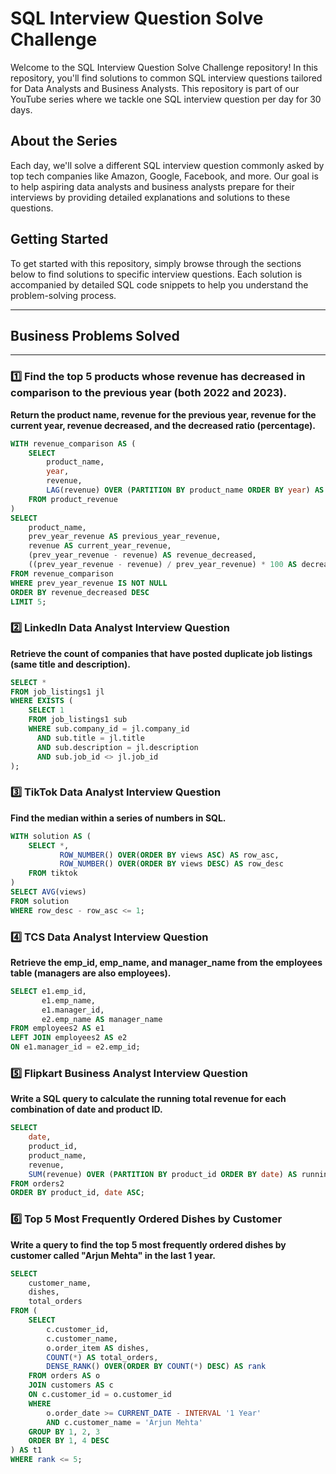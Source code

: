 # SQL Interview Question Solve Challenge

Welcome to the SQL Interview Question Solve Challenge repository! In this repository, you'll find solutions to common SQL interview questions tailored for Data Analysts and Business Analysts. This repository is part of our YouTube series where we tackle one SQL interview question per day for 30 days.

## About the Series

Each day, we'll solve a different SQL interview question commonly asked by top tech companies like Amazon, Google, Facebook, and more. Our goal is to help aspiring data analysts and business analysts prepare for their interviews by providing detailed explanations and solutions to these questions.

## Getting Started

To get started with this repository, simply browse through the sections below to find solutions to specific interview questions. Each solution is accompanied by detailed SQL code snippets to help you understand the problem-solving process.

---

## Business Problems Solved

---

### 1️⃣ Find the top 5 products whose revenue has decreased in comparison to the previous year (both 2022 and 2023).
**Return the product name, revenue for the previous year, revenue for the current year, revenue decreased, and the decreased ratio (percentage).**

```sql
WITH revenue_comparison AS (
    SELECT 
        product_name,
        year,
        revenue,
        LAG(revenue) OVER (PARTITION BY product_name ORDER BY year) AS prev_year_revenue
    FROM product_revenue
)
SELECT 
    product_name,
    prev_year_revenue AS previous_year_revenue,
    revenue AS current_year_revenue,
    (prev_year_revenue - revenue) AS revenue_decreased,
    ((prev_year_revenue - revenue) / prev_year_revenue) * 100 AS decreased_ratio_percentage
FROM revenue_comparison
WHERE prev_year_revenue IS NOT NULL
ORDER BY revenue_decreased DESC
LIMIT 5;
```

### 2️⃣ LinkedIn Data Analyst Interview Question
**Retrieve the count of companies that have posted duplicate job listings (same title and description).**

```sql 
SELECT *
FROM job_listings1 jl
WHERE EXISTS (
    SELECT 1
    FROM job_listings1 sub
    WHERE sub.company_id = jl.company_id
      AND sub.title = jl.title
      AND sub.description = jl.description
      AND sub.job_id <> jl.job_id
);
```

### 3️⃣ TikTok Data Analyst Interview Question
**Find the median within a series of numbers in SQL.**

```sql
WITH solution AS (
    SELECT *,
           ROW_NUMBER() OVER(ORDER BY views ASC) AS row_asc,
           ROW_NUMBER() OVER(ORDER BY views DESC) AS row_desc
    FROM tiktok
)
SELECT AVG(views)
FROM solution
WHERE row_desc - row_asc <= 1;
```

### 4️⃣ TCS Data Analyst Interview Question
**Retrieve the emp_id, emp_name, and manager_name from the employees table (managers are also employees).**

```sql
SELECT e1.emp_id,
       e1.emp_name,
       e1.manager_id,
       e2.emp_name AS manager_name
FROM employees2 AS e1
LEFT JOIN employees2 AS e2
ON e1.manager_id = e2.emp_id;
```

### 5️⃣ Flipkart Business Analyst Interview Question
**Write a SQL query to calculate the running total revenue for each combination of date and product ID.**

```sql
SELECT 
    date,
    product_id,
    product_name,
    revenue,
    SUM(revenue) OVER (PARTITION BY product_id ORDER BY date) AS running_total
FROM orders2
ORDER BY product_id, date ASC;
```

### 6️⃣ Top 5 Most Frequently Ordered Dishes by Customer
**Write a query to find the top 5 most frequently ordered dishes by customer called "Arjun Mehta" in the last 1 year.**

```sql
SELECT 
    customer_name,
    dishes,
    total_orders
FROM (
    SELECT 
        c.customer_id,
        c.customer_name,
        o.order_item AS dishes,
        COUNT(*) AS total_orders,
        DENSE_RANK() OVER(ORDER BY COUNT(*) DESC) AS rank
    FROM orders AS o
    JOIN customers AS c
    ON c.customer_id = o.customer_id
    WHERE 
        o.order_date >= CURRENT_DATE - INTERVAL '1 Year'
        AND c.customer_name = 'Arjun Mehta'
    GROUP BY 1, 2, 3
    ORDER BY 1, 4 DESC
) AS t1
WHERE rank <= 5;
```

